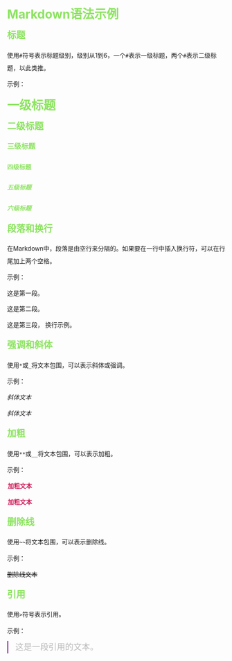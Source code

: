 <style>
  /*
Author: coderzds inspired by jyzhu;
link：https://github.com/coderzds/md-practice/blob/master/mytheme.css
*/

:root {
  
    --bg-color: #353846;
    --text-color: white;
    --blur-text-color: #818286;
    --side-bar-bg-color: #353846;
    --control-text-color: white;
    --active-file-bg-color: #353846;
    --active-file-border-color: #9d56ae;
    --active-file-text-color: #8ce360;
    --table-head-color:#7173e0;
    --mint-light-color:#d9ede5;
    --deep-theme-color: #9d56ae;
    --code-block-bg-color: #0F111A;
    --rawblock-edit-panel-bd: #1f202a;
    --footer-box:#6a6b6e;
    --select-text-bg-color:#7a88a3;
    --item-hover-bg-color: #9d56ae;
    --highlight-color:#9d56ae;
  
  }
  
  
  html{
    font-size: 16px;
  }
  
  body {
    font-weight: normal;
    line-height: 1.8rem;
    letter-spacing: 0;
    margin: 0;
  }
  
  #write {
    max-width: 860px;
    margin: 0 auto;
    padding: 30px;
    padding-bottom: 100px;
  }
  
  #write p{
    text-align:left;
    margin-left: 0.3em;
  }
  
  #write pre.md-meta-block {
    padding: 1rem;
    font-size: 85%;
    line-height: 1.45;
    background-color: #f7f7f7;
    border: 0;
    border-radius: 3px;
    color: #777777;
    margin-top: 0 !important;
  }
  
  .md-image>.md-meta {
    color: var(--active-file-text-color);
  }
  
  
  @media print {
    html,body {
      font-size: 16px;
    }
  
    table,
    pre {
      page-break-inside: avoid;
    }
  
    pre {
      word-wrap: break-word;
    }
    
  }
  @page {
    size: A4; 
    margin: 8mm 0mm;
  }
  
  /*toc*/
  .md-toc { 
    margin-top:20px;
    padding-bottom:20px;
    color: var(--deep-theme-color);
  }
  
  a {
    color: var(--deep-theme-color);
    text-decoration: none;
  }
  
  a:hover {
    text-decoration: underline;
  }
  
  /*headers*/
  h1,h2,h3,h4,h5,h6 {
    display: block;
    font-weight:bold;
    color: #8ce360;
  }
  
  h1 {
    font-size: 2em;
    line-height: 110%;
    margin-top: 0.67em;
    margin-bottom: 0.67em;
    /*border-bottom: 2px solid #8ce360;*/
  }
  
  h2 {
    font-size: 1.5em;
    margin-top: 0.83em;
    margin-bottom: 0.83em;
  }
  
  h3 {
    font-size: 1.17em;
    margin-top: 1em;
    margin-bottom: 1em;
  }
  
  h4 {
    font-size: 1em;
    margin-top: 1.33em;
    margin-bottom: 1.33em;
  }
  
  h5 {
    font-size: 1em;
    margin-top: 1.33em;
    margin-bottom: 1.33em;
  }
  
  h6 {
    font-size: 1em;
    margin-top: 1.33em;
    margin-bottom: 1.33em;
  }
  
  p,
  ul,
  ol,
  dl,
  table {
    margin: 0.5rem 0;
  }
  
  /*table*/
  table {
    border-collapse: collapse;
    padding: 0;
    word-break: initial;
    width: 100%;
  }
  
  table tr:nth-child(even){
      background-color: var(--bg-color);
  }
  
  thead{
    background-color: var(--table-head-color);
  }
  
  table th{
    text-align: center;
    padding:6px 13px;
    border: 1px solid var(--mint-light-color);
  }
  
  table td{
    padding:6px 13px;
    border: 1px solid var(--mint-light-color);
  }
  table tr{
    padding:6px 13px;
    border: 1px solid var(--mint-light-color);
  }
  #write th, #write td {
    border-color: rgba(187, 145, 248, 0.4);
    border-width: 1px;
    border-style: solid;
  }
  /*blockquote*/
  blockquote {
    margin: 0.5rem 0;
    border-left: 0.2rem solid var(--deep-theme-color);
    color: #bbbbbb;
    font-size: 1.2rem;
    padding-left: 1rem;
  }
  
  strong {
      padding: 0.1em;
      /* color: #dc3545; */
      color: #cf1956;
      font-weight: 600;
      /* font-family: 'Microsoft YaHei'; */
      /* font-size: 90%; */
  }
  
  /*list*/
  
  li p.first {
    display: inline-block;
  }
  ul,
  ol {
    padding-left: 30px;
  }
  ul:first-child,
  ol:first-child {
    margin-top: 0;
  }
  ul:last-child,
  ol:last-child {
    margin-bottom: 0;
  }
  
  #write ul {
    margin-left: 0;
    padding-left: 22px;
    list-style: none;
  }
  #write ul > li:not([class*=task-list-item]) {
    word-wrap: break-all;
    padding-left: 0px;
  }
  #write ul > li:not([class*=task-list-item]):before {
    position: absolute;
    top: 2px;
    content: "●";
    color: #cec21e;
    display: inline-block;
    margin-left: -20px;
    margin-right: 20px;
    width: 0px;
    font-size: 0.8em;
    transform: scale(1.25);
    font-family: PingFangSC-Regular, PingFang SC;
  }
  #write ul > li:not([class*=task-list-item]) li:not([class*=task-list-item])::before {
    content: "○";
    transform: scale(1.25);
    font-weight: 700;
  }
  #write ul > li:not([class*=task-list-item]) li:not([class*=task-list-item]) li:not([class*=task-list-item])::before {
    content: "■";
    transform: scale(1.25);
    font-weight: normal;
  }
  #write ol {
    counter-reset: ol_counter;
    margin-left: 0;
    padding-left: 22px;
    list-style: none;
  }
  #write ol > li:not([class*=task-list-item]) {
    word-wrap: break-all;
    padding-left: 0px;
    position: relative;
  }
  #write ol > li:not([class*=task-list-item]):before {
    content: counter(ol_counter) ".";
    counter-increment: ol_counter;
    color: #9d56ae;
    position: absolute;
    margin-left: -22px;
    margin-right: 4px;
    padding-left: 2px;
    padding-right: 2px;
    text-align: left;
    white-space: nowrap;
    overflow: visible;
    min-width: 18px;
    border-radius: 2px;
    transform: translateX(-2px);
    font-family: Helvetica Neue, Consolas;
  }
  
  /*checkbox*/
  .md-task-list-item:hover > input:before,
  input[type='checkbox']:hover:before {
    opacity: 1;
    transition: 0.5s;
    background-color: #505052;
  }
  
  
  .task-list-item input::before {
    background-color:var(--bg-color);
    width: 1.2rem;
    height: 1.2rem;
    margin-left: -0.15rem;
    margin-right: 0.1rem;
    margin-top: -0.48rem; 
    content: "";
    display: inline-block;
    /*border-radius: 1.1rem;*/
    vertical-align: middle;
    border: 1.5px solid var(--deep-theme-color);
  }
  
  .task-list-item input:checked::before {
    color:var(--bg-color);
    font-weight: 600;
    font-size: 1.2rem;
    line-height: 0.95rem;
    margin-top: -0.48rem;
    padding-left: 0.125em;
    content: '✔';
    background-color: var(--deep-theme-color);
    transition: background-color 200ms ease-in-out;
  }
  
  .task-list-done {
      text-decoration: line-through;
      color: #777777;
  }
  
  
  
  hr {
    border-style: none;
    border-top-style: solid;
    border-color: #e7e7e7;
    border-width: 1px;
    margin: 13px 20px 12px;
    border: 0px;
    height: 1px;
    background-origin: content-box;
    background-image: linear-gradient(90deg, rgba(187, 145, 248, 0.4), rgba(187, 145, 248, 0.4));
    background-repeat: no-repeat;
  }
  
  /*highlight*/
  #write mark {
    background-color: var(--highlight-color);
    border-radius: 2px;
    color:#fff;
    padding: 0 4px;
    margin: 0 2px;
  }
  
  /*inline code*/
  #write code,tt {
    padding: 2px 4px;
    border: 1px solid rgba(187, 145, 248, 0.4);
    background-color: var(--code-block-bg-color);
    color: var(--text-color);
    font-size: 1rem;
    border-radius: 2px;
    margin: 0 2px;
  }
  
  /*footnote*/
  #write .md-footnote {
    color: #777777;
    background-color: var(--code-block-bg-color);
  }
  
  
  /*source code mode*/
  .cm-s-typora-default .cm-header {
      color:var(--mint-light-color);
  }
  .cm-s-typora-default .cm-link {
      color:var(--deep-theme-color);
  }
  .cm-s-typora-default .cm-comment, .cm-s-typora-default .cm-code {
    color: #8aa1e1;
  }
  
  /*code block*/
  #write .md-fences {
    font-size: 1rem;
    margin: 0.2em 0;
    padding: 0.5em;
    border-radius: 3px;
    font-size: 1em;
    background-color: var(--code-block-bg-color);
    color: #A9B7C6;
    border: none;
    text-shadow: none;
  }
  
  .md-fences .code-tooltip {
    background-color: var(--code-block-bg-color);
  }
  
  
  
  
  /*scroll bar*/
  ::-webkit-scrollbar-thumb
  {
    border-radius: 8px;
    background-color: var(--control-text-color);
  }
  
  #write pre.md-meta-block {
      background-color: var(--item-hover-bg-color);
      color: var(--text-color);
  }
  
  
  /* footer */
  footer.ty-footer {
    border: none;
  }
  
  .footer-item:hover {
    background-color: var(--footer-box);
  }
  
  /*megamenu*/
  .megamenu-menu {
    box-shadow: none;
    background-color:var(--side-bar-bg-color);
  }
  
  .megamenu-content,
  .megamenu-opened header {
      background: var(--bg-color);
      background-image: none;
  }
  
  .megamenu-menu-panel table td:nth-child(1) {
    background-color: var(--bg-color);
  }
  
  .megamenu-menu-panel table td:nth-child(2) {
    background-color: var(--bg-color);
  }
  
  #recent-file-panel-action-btn {
    background-color: var(--bg-color);
  }
  
  /* preferences */
  .ty-preferences .window-header{
    background-color: var(--active-file-bg-color);
  }
  
  .ty-preferences .nav-group-item:hover {
    background-color: var(--item-hover-bg-color);
  }
  
  .btn:hover,
  .button-hover,
  .md-image-btn:hover {
    background-color:#39393a !important;
    color: var(--text-color);
  }
  
  .menu-style-btn:hover {
    background-color: var(--item-hover-bg-color);
    border: none;
  }
  
  
  
  
  
  
  
  #write del, #write s {
    color: #b2b8a3;
  }
  #write a {
    color: #c16124;
    text-decoration: underline;
  }
  
  
  
  #write code {
    /*border-radius: 4px;*/
    margin-left: 2px;
    margin-right: 2px;
    border: 1px solid var(--bg-color);
    background-color: var(--bg-color);
    word-spacing: normal;
    line-height: 1.6;
    padding: 0 2px;
    color: #cccc0c;
  }
  
  
  
  
  
  .cm-s-inner.CodeMirror {
    background-color: #0F111A;
    color: #8F93A2;
  }
  
  .cm-s-inner .CodeMirror-gutters {
    background: #0F111A;
    color: #464B5D;
    border: none;
  }
  
  .cm-s-inner .CodeMirror-linenumber {color: #464B5D;}
  .cm-s-inner .CodeMirror-guttermarker { color: #FFEE80; }
  .cm-s-inner .CodeMirror-guttermarker-subtle { color: #D0D0D0; }
  
  
  .cm-s-inner .CodeMirror-cursor { border-left: 1px solid #A9B7C6; }
  .cm-s-inner div.CodeMirror-cursor { border-left: 1px solid #ffffff; }
  .cm-s-inner div.CodeMirror-selected {
    background: rgba(113, 124, 180, 0.2);
  }
  
  .cm-s-inner.CodeMirror-focused div.CodeMirror-selected {
    background: rgba(113, 124, 180, 0.2);
  }
  
  .cm-s-inner .CodeMirror-selected{ background: #214283 !important; }
  .cm-s-inner .CodeMirror-selectedtext { background: #214283 !important; }
  .cm-overlay.CodeMirror-selectedtext { background: #B5D6FC !important; }
  
  .cm-s-inner .CodeMirror-line::selection,
  .cm-s-inner .CodeMirror-line>span::selection,
  .cm-s-inner .CodeMirror-line>span>span::selection {
    background: rgba(128, 203, 196, 0.2);
  }
  
  .cm-s-inner .CodeMirror-line::-moz-selection,
  .cm-s-inner .CodeMirror-line>span::-moz-selection,
  .cm-s-inner .CodeMirror-line>span>span::-moz-selection {
    background: rgba(128, 203, 196, 0.2);
  }
  
  .cm-s-inner .cm-keyword {
    color: #C792EA;
  }
  
  .cm-s-inner .cm-operator {
    color: #89DDFF;
  }
  
  .cm-s-inner .cm-variable-2 {
    color: #EEFFFF;
  }
  
  .cm-s-inner .cm-variable-3,
  .cm-s-inner .cm-type {
    color: #f07178;
  }
  
  .cm-s-inner .cm-builtin {
    color: #FFCB6B;
  }
  
  .cm-s-inner .cm-atom {
    color: #F78C6C;
  }
  
  .cm-s-inner .cm-number {
    color: #FF5370;
  }
  
  .cm-s-inner .cm-def {
    color: #82AAFF;
  }
  
  .cm-s-inner .cm-string {
    color: #C3E88D;
  }
  
  .cm-s-inner .cm-string-2 {
    color: #f07178;
  }
  
  .cm-s-inner .cm-comment {
    color: #585d6d;
  }
  
  .cm-s-inner .cm-variable {
    color: #f07178;
  }
  
  .cm-s-inner .cm-tag {
    color: #FF5370;
  }
  
  .cm-s-inner .cm-meta {
    color: #FFCB6B;
  }
  
  .cm-s-inner .cm-attribute {
    color: #C792EA;
  }
  
  .cm-s-inner .cm-property {
    color: #C792EA;
  }
  
  .cm-s-inner .cm-qualifier {
    color: #DECB6B;
  }
  
  .cm-s-inner .cm-variable-3,
  .cm-s-inner .cm-type {
    color: #DECB6B;
  }
  
  
  .cm-s-inner .cm-error {
    color: rgba(255, 255, 255, 1.0);
    background-color: #FF5370;
  }
  
  .cm-s-inner .CodeMirror-matchingbracket {
    text-decoration: underline;
    color: white !important;
  }
  
</style>

# Markdown语法示例

## 标题

使用`#`符号表示标题级别，级别从1到6，一个`#`表示一级标题，两个`#`表示二级标题，以此类推。

示例：

# 一级标题

## 二级标题

### 三级标题

#### 四级标题

##### 五级标题

###### 六级标题

## 段落和换行

在Markdown中，段落是由空行来分隔的。如果要在一行中插入换行符，可以在行尾加上两个空格。

示例：

这是第一段。

这是第二段。

这是第三段，
换行示例。

## 强调和斜体

使用`*`或`_`将文本包围，可以表示斜体或强调。

示例：

*斜体文本*

*斜体文本*

## 加粗

使用`**`或`__`将文本包围，可以表示加粗。

示例：

**加粗文本**

**加粗文本**

## 删除线

使用`~~`将文本包围，可以表示删除线。

示例：

~~删除线文本~~

## 引用

使用`>`符号表示引用。

示例：

> 这是一段引用的文本。
